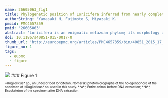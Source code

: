 ```yaml
---
name: 26605063_fig1
title: Phylogenetic position of Loricifera inferred from nearly complete 18S and 28S rRNA gene sequences.
authorString: 'Yamasaki H, Fujimoto S, Miyazaki K.'
pmcid: PMC4657359
pmid: '26605063'
abstract: 'Loricifera is an enigmatic metazoan phylum; its morphology appeared to place it with Priapulida and Kinorhyncha in the group Scalidophora which, along with Nematoida (Nematoda and Nematomorpha), comprised the group Cycloneuralia. Scarce molecular data have suggested an alternative phylogenetic hypothesis, that the phylum Loricifera is a sister taxon to Nematomorpha, although the actual phylogenetic position of the phylum remains unclear.Ecdysozoan phylogeny was reconstructed through maximum-likelihood (ML) and Bayesian inference (BI) analyses of nuclear 18S and 28S rRNA gene sequences from 60 species representing all eight ecdysozoan phyla, and including a newly collected loriciferan species.Ecdysozoa comprised two clades with high support values in both the ML and BI trees. One consisted of Priapulida and Kinorhyncha, and the other of Loricifera, Nematoida, and Panarthropoda (Tardigrada, Onychophora, and Arthropoda). The relationships between Loricifera, Nematoida, and Panarthropoda were not well resolved.Loricifera appears to be closely related to Nematoida and Panarthropoda, rather than grouping with Priapulida and Kinorhyncha, as had been suggested by previous studies. Thus, both Scalidophora and Cycloneuralia are a polyphyletic or paraphyletic groups. In addition, Loricifera and Nematomorpha did not emerge as sister groups.'
doi: 10.1186/s40851-015-0017-0
thumb_url: 'http://europepmc.org/articles/PMC4657359/bin/40851_2015_17_Fig1_HTML.gif'
figure_no: 1
tags:
  - eupmc
  - figure
---
```

<img src='http://europepmc.org/articles/PMC4657359/bin/40851_2015_17_Fig1_HTML.jpg' style='max-height: 300px'>
### Figure 1
<p style='font-size: 10px;'>*Rugiloricus* sp., an undescribed loriciferan. Nomarski photomicrographs of the hologenophore of the specimen of *Rugiloricus* sp. used in this study. **a**, Entire animal before DNA extraction; **b**, Exoskeleton of the specimen after DNA extraction</p>